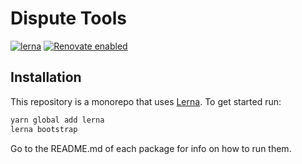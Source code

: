 # Dispute Tools

[![lerna](https://img.shields.io/badge/maintained%20with-lerna-cc00ff.svg)](https://lerna.js.org/)
[![Renovate enabled](https://img.shields.io/badge/renovate-enabled-brightgreen.svg)](https://renovatebot.com/)

## Installation

This repository is a monorepo that uses [Lerna](https://github.com/lerna/lerna). To get started run:

```bash
yarn global add lerna
lerna bootstrap
```

Go to the README.md of each package for info on how to run them.

